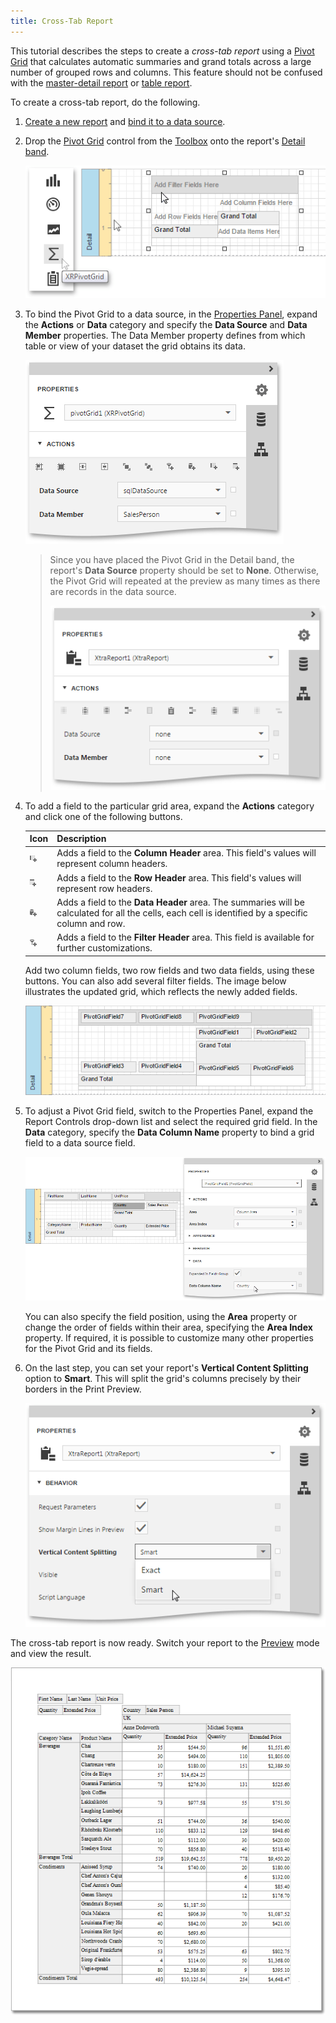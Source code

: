 ```yaml
---
title: Cross-Tab Report
---
```

This tutorial describes the steps to create a _cross-tab report_ using a [Pivot Grid](../../../../interface-elements-for-web/articles/report-designer/report-elements/report-controls.md) that calculates automatic summaries and grand totals across a large number of grouped rows and columns. This feature should not be confused with the [master-detail report](../../../../interface-elements-for-web/articles/report-designer/report-types/master-detail-report-(detail-report-bands).md) or [table report](../../../../interface-elements-for-web/articles/report-designer/report-types/table-report.md).

To create a cross-tab report, do the following.
1. [Create a new report](../../../../interface-elements-for-web/articles/report-designer/creating-reports/basic-operations/create-a-new-report.md) and [bind it to a data source](../../../../interface-elements-for-web/articles/report-designer/creating-reports/providing-data/bind-a-report-to-data.md).
2. Drop the [Pivot Grid](../../../../interface-elements-for-web/articles/report-designer/report-elements/report-controls.md) control from the [Toolbox](../../../../interface-elements-for-web/articles/report-designer/interface-elements/toolbox.md) onto the report's [Detail band](../../../../interface-elements-for-web/articles/report-designer/report-elements/report-bands.md).
	
	![eud-cross-tab-report-0](../../../images/Img119143.png)
3. To bind the Pivot Grid to a data source, in the [Properties Panel](../../../../interface-elements-for-web/articles/report-designer/interface-elements/properties-panel.md), expand the **Actions** or **Data** category and specify the **Data Source** and **Data Member** properties. The Data Member property defines from which table or view of your dataset the grid obtains its data.
	
	![eud-cross-tab-report-1](../../../images/Img119144.png)
	
	> Since you have placed the Pivot Grid in the Detail band, the report's **Data Source** property should be set to **None**. Otherwise, the Pivot Grid will repeated at the preview as many times as there are records in the data source.
	> 
	> ![eud-chart-static-series-2](../../../images/Img119107.png)
4. To add a field to the particular grid area, expand the **Actions** category and click one of the following buttons.
	
	| Icon | Description |
	|---|---|
	| ![eud-cross-tab-report-4](../../../images/Img119147.png) | Adds a field to the **Column Header** area. This field's values will represent column headers. |
	| ![eud-cross-tab-report-5](../../../images/Img119148.png) | Adds a field to the **Row Header** area. This field's values will represent row headers. |
	| ![eud-cross-tab-report-3](../../../images/Img119146.png) | Adds a field to the **Data Header** area. The summaries will be calculated for all the cells, each cell is identified by a specific column and row. |
	| ![eud-cross-tab-report-2](../../../images/Img119145.png) | Adds a field to the **Filter Header** area. This field is available for further customizations. |
	
	Add two column fields, two row fields and two data fields, using these buttons. You can also add several filter fields. The image below illustrates the updated grid, which reflects the newly added fields.
	
	![eud-cross-tab-report-6](../../../images/Img119149.png)
5. To adjust a Pivot Grid field, switch to the Properties Panel, expand the Report Controls drop-down list and select the required grid field. In the **Data** category, specify the **Data Column Name** property to bind a grid field to a data source field.
	 
	
	![eud-cross-tab-report-7](../../../images/Img119150.png)
	
	You can also specify the field position, using the **Area** property or change the order of fields within their area, specifying the **Area Index** property. If required, it is possible to customize many other properties for the Pivot Grid and its fields.
6. On the last step, you can set your report's **Vertical Content Splitting** option to **Smart**. This will split the grid's columns precisely by their borders in the Print Preview.
	
	![eud-cross-tab-report-8](../../../images/Img119151.png)

The cross-tab report is now ready. Switch your report to the [Preview](../../../../interface-elements-for-web/articles/report-designer/document-preview.md) mode and view the result.

![eud-cross-tab-report-9](../../../images/Img119152.png)